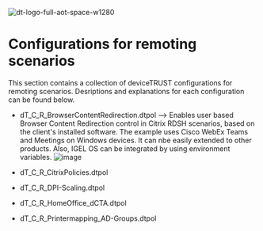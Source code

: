 ![dt-logo-full-aot-space-w1280](https://user-images.githubusercontent.com/83282694/116271495-5219b100-a780-11eb-9e1a-f929d2e3cbdc.png)
# Configurations for remoting scenarios
This section contains a collection of deviceTRUST configurations for remoting scenarios. Desriptions and explanations for each configuration can be found below.

- dT_C_R_BrowserContentRedirection.dtpol --> Enables user based Browser Content Redirection control in Citrix RDSH scenarios, based on the client's installed software. The example uses Cisco WebEx Teams and Meetings on Windows devices. It can nbe easily extended to other products. Also, IGEL OS can be integrated by using environment variables.
![image](https://user-images.githubusercontent.com/83282694/116854923-c200bf00-abf8-11eb-8e08-62c41a063f1c.png)

- dT_C_R_CitrixPolicies.dtpol
- dT_C_R_DPI-Scaling.dtpol
- dT_C_R_HomeOffice_dCTA.dtpol
- dT_C_R_Printermapping_AD-Groups.dtpol
